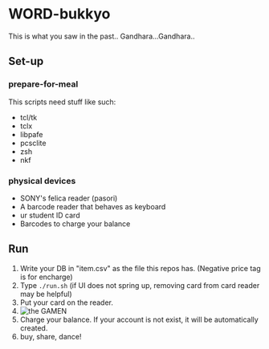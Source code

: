 # WORD-bukkyo
This is what you saw in the past..
Gandhara...Gandhara..

## Set-up

### prepare-for-meal
This scripts need stuff like such:
 - tcl/tk
 - tclx
 - libpafe
 - pcsclite
 - zsh
 - nkf

### physical devices
 - SONY's felica reader (pasori)
 - A barcode reader that behaves as keyboard
 - ur student ID card
 - Barcodes to charge your balance

## Run
1. Write your DB in "item.csv" as the file this repos has. (Negative price tag is for encharge)
2. Type ```./run.sh``` (if UI does not spring up, removing card from card reader may be helpful)
3. Put your card on the reader.
4. ![the GAMEN](https://raw.githubusercontent.com/iori-yja/WORD-bukkyo/master/img/screenshot.png)
5. Charge your balance. If your account is not exist, it will be automatically created.
6. buy, share, dance!

